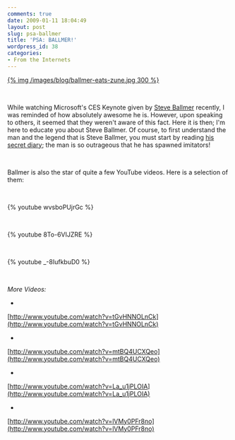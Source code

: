 ```yaml
---
comments: true
date: 2009-01-11 18:04:49
layout: post
slug: psa-ballmer
title: 'PSA: BALLMER!'
wordpress_id: 38
categories:
- From the Internets
---
```


[{% img /images/blog/ballmer-eats-zune.jpg 300 %}](/images/blog/ballmer-eats-zune.jpg)




 




While watching Microsoft's CES Keynote given by [Steve Ballmer](http://en.wikipedia.org/wiki/Steve_Ballmer) recently, I was reminded of how absolutely awesome he is. However, upon speaking to others, it seemed that they weren't aware of this fact. Here it is then; I'm here to educate you about Steve Ballmer. Of course, to first understand the man and the legend that is Steve Ballmer, you must start by reading [his secret diary](http://fakesteveballmer.blogspot.com/); the man is so outrageous that he has spawned imitators!




 




Ballmer is also the star of quite a few YouTube videos. Here is a selection of them:




 




{% youtube wvsboPUjrGc %}




 




{% youtube 8To-6VIJZRE %}




 




{% youtube _-8IufkbuD0 %}




 




_More Videos:_






  * 


[http://www.youtube.com/watch?v=tGvHNNOLnCk](http://www.youtube.com/watch?v=tGvHNNOLnCk)



  * 


[http://www.youtube.com/watch?v=mtBQ4UCXQeo](http://www.youtube.com/watch?v=mtBQ4UCXQeo)



  * 


[http://www.youtube.com/watch?v=La_u1jPLOIA](http://www.youtube.com/watch?v=La_u1jPLOIA)



  * 


[http://www.youtube.com/watch?v=lVMy0PFr8no](http://www.youtube.com/watch?v=lVMy0PFr8no)
